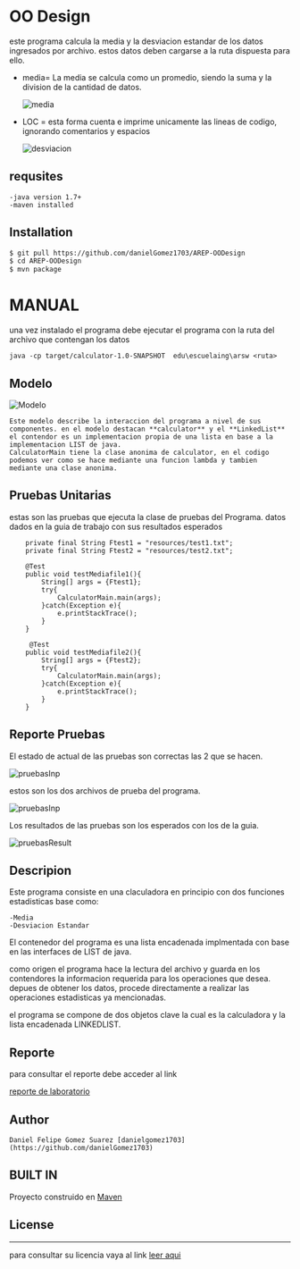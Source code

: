 # OO Design 
este programa calcula la media y la desviacion estandar de los datos ingresados por archivo.
estos datos deben cargarse a la ruta  dispuesta para ello.
 
  - media= La media se calcula como un promedio, siendo la suma y la division de la cantidad de datos.
        
      ![media](https://github.com/danielGomez1703/ARSW-OODesign/blob/master/resources/media.JPG)
        
  - LOC = esta forma cuenta e imprime unicamente las lineas de codigo, ignorando comentarios y espacios
       
      ![desviacion](https://github.com/danielGomez1703/ARSW-OODesign/blob/master/resources/desviacion.JPG)

## requsites
    -java version 1.7+
    -maven installed

## Installation
 ```sh
$ git pull https://github.com/danielGomez1703/AREP-OODesign
$ cd AREP-OODesign
$ mvn package
```

# MANUAL
  una vez instalado el programa debe ejecutar el programa con la ruta del archivo que contengan los datos 
 
    java -cp target/calculator-1.0-SNAPSHOT  edu\escuelaing\arsw <ruta>
 
  

    
## Modelo
![Modelo](https://github.com/danielGomez1703/ARSW-OODesign/blob/master/resources/Model.JPG)

    Este modelo describe la interaccion del programa a nivel de sus componentes. en el modelo destacan **calculator** y el **LinkedList**
    el contendor es un implementacion propia de una lista en base a la implementacion LIST de java.
    CalculatorMain tiene la clase anonima de calculator, en el codigo podemos ver como se hace mediante una funcion lambda y tambien mediante una clase anonima.
    
    

## Pruebas Unitarias

 estas son las pruebas que ejecuta la clase de pruebas del Programa. datos dados en la guia de trabajo con sus resultados esperados  
 ````
     private final String Ftest1 = "resources/test1.txt";
     private final String Ftest2 = "resources/test2.txt";
     
     @Test
     public void testMediafile1(){
         String[] args = {Ftest1};
         try{
             CalculatorMain.main(args);
         }catch(Exception e){
             e.printStackTrace();
         }
     }
     
      @Test
     public void testMediafile2(){
         String[] args = {Ftest2};
         try{
             CalculatorMain.main(args);
         }catch(Exception e){
             e.printStackTrace();
         }
     }
````
## Reporte Pruebas
El estado de actual de las pruebas son correctas las 2 que se hacen.

![pruebasInp](https://github.com/danielGomez1703/ARSW-OODesign/blob/master/resources/BuildSuccesTest.JPG)

estos son los dos archivos de prueba del programa.

![pruebasInp](https://github.com/danielGomez1703/ARSW-OODesign/blob/master/resources/InpuTest.JPG)

Los resultados de las pruebas son los esperados con los de la guia.

![pruebasResult](https://github.com/danielGomez1703/ARSW-OODesign/blob/master/resources/ResulTest.JPG)

## Descripion
 Este programa consiste en una claculadora en principio con dos funciones estadisticas base como:
 
    -Media
    -Desviacion Estandar
 
 El contenedor del programa es una lista encadenada implmentada con base en las interfaces de LIST de java.
 
 como origen el programa hace la lectura del archivo y guarda en los contendores la informacion requerida para los operaciones que desea.
 depues de obtener los datos, procede directamente a realizar las operaciones estadisticas ya mencionadas. 
 
 el programa se compone de dos objetos clave la cual es la calculadora y la lista encadenada LINKEDLIST.
 
## Reporte

para consultar el reporte debe acceder al link 

[reporte de laboratorio](https://github.com/danielGomez1703/ARSW-OODesign/blob/master/resources/Design_OO.pdf)

## Author
    Daniel Felipe Gomez Suarez [danielgomez1703](https://github.com/danielGomez1703)
    
## BUILT IN
   Proyecto construido en [Maven](https://maven.apache.org/)
## License
----
para consultar su licencia vaya al link 
[leer aqui](https://github.com/danielGomez1703/ARSW-Primer/blob/master/LICENSE.txt)